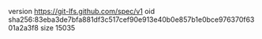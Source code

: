 version https://git-lfs.github.com/spec/v1
oid sha256:83eba3de7bfa881df3c517cef90e913e40b0e857b1e0bce976370f6301a2a3f8
size 15035
